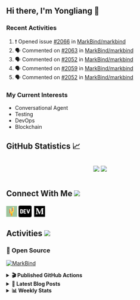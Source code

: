 ## Hi there, I'm Yongliang 👋

### Recent Activities

<!--START_SECTION:activity-->
1. ❗️ Opened issue [#2066](https://github.com/MarkBind/markbind/issues/2066) in [MarkBind/markbind](https://github.com/MarkBind/markbind)
2. 🗣 Commented on [#2063](https://github.com/MarkBind/markbind/issues/2063) in [MarkBind/markbind](https://github.com/MarkBind/markbind)
3. 🗣 Commented on [#2052](https://github.com/MarkBind/markbind/issues/2052) in [MarkBind/markbind](https://github.com/MarkBind/markbind)
4. 🗣 Commented on [#2059](https://github.com/MarkBind/markbind/issues/2059) in [MarkBind/markbind](https://github.com/MarkBind/markbind)
5. 🗣 Commented on [#2052](https://github.com/MarkBind/markbind/issues/2052) in [MarkBind/markbind](https://github.com/MarkBind/markbind)
<!--END_SECTION:activity-->

### My Current Interests

- Conversational Agent
- Testing
- DevOps
- Blockchain

## GitHub Statistics :chart_with_upwards_trend:
<div align="center">
<div style="display: flex; align-items: center; justify-content: center;">

[![](https://github-readme-stats-tlylt.vercel.app/api?username=tlylt&show_icons=true&theme=tokyonight&hide_border=true&locale=en)](https://github.com/tlylt)
[![](https://github-readme-streak-stats.herokuapp.com/?user=tlylt&theme=tokyonight&hide_border=true)](https://github.com/tlylt)
</div>
</div>

## Connect With Me <img src="https://media.giphy.com/media/2wh5K5yE3ulp3xgYcG/giphy-downsized.gif" width="30">

<a href="https://www.yongliangliu.com/" target="_blank"><img align="center" src="static/site-icon.png" alt="yongliangliu.com" height="29" width="29" /></a>
<a href="https://dev.to/tlylt" target="_blank"><img align="center" src="static/dev-badge.svg" alt="dev.to/tlylt" height="35" width="35" /></a>
<a href="https://tlylt.medium.com" target="_blank"><img align="center" src="static/medium.png" alt="tlylt.medium.com" height="35" width="35" /></a>

## Activities <img src="https://media.giphy.com/media/WUlplcMpOCEmTGBtBW/giphy.gif" width="30">

### 🔭 Open Source

[![MarkBind](https://github-readme-stats-tlylt.vercel.app/api/pin/?username=markbind&repo=markbind)](https://github.com/MarkBind/markbind)

<details>
<summary> <b>🎬 Published GitHub Actions </b> </summary>

[![install-graphviz](https://github-readme-stats-tlylt.vercel.app/api/pin/?username=tlylt&repo=install-graphviz)](https://github.com/tlylt/install-graphviz)

[![reposense-action](https://github-readme-stats-tlylt.vercel.app/api/pin/?username=tlylt&repo=reposense-action)](https://github.com/tlylt/reposense-action)

[![markbin-action](https://github-readme-stats-tlylt.vercel.app/api/pin/?username=markbind&repo=markbind-action)](https://github.com/MarkBind/markbind-action)

</details>

<details>
<summary> <b>📕 Latest Blog Posts</b> </summary>

<!-- BLOG-POST-LIST:START -->
- [My Journey into Open Source](https://www.yongliangliu.com/blog/my-journey-into-open-source/)
- [Resources for Orbital CP2106 Independent Software Development Project](https://www.yongliangliu.com/blog/orbital-prep/)
- [A Brief Description of Ransomware Attacks](https://www.yongliangliu.com/blog/ransomware-essay/)
- [End of University Year 3 Sem 1](https://www.yongliangliu.com/blog/end-of-year-3-sem-1/)
- [Repository Pattern, Revisited](https://www.yongliangliu.com/blog/repository-pattern-revisited/)
<!-- BLOG-POST-LIST:END -->

</details>

<details>
<summary> <b>📊 Weekly Stats</b> </summary>

<!--START_SECTION:waka-->
![Code Time](http://img.shields.io/badge/Code%20Time-667%20hrs%2016%20mins-blue)

**🐱 My GitHub Data** 

> 🏆 14 Contributions in the Year 2023
 > 
> 📦 332.4 kB Used in GitHub's Storage 
 > 
> 🚫 Not Opted to Hire
 > 
> 📜 140 Public Repositories 
 > 
> 🔑 25 Private Repositories  
 > 
**I'm an Early 🐤** 

```text
🌞 Morning    329 commits    ███████░░░░░░░░░░░░░░░░░░   30.29% 
🌆 Daytime    258 commits    ██████░░░░░░░░░░░░░░░░░░░   23.76% 
🌃 Evening    417 commits    █████████░░░░░░░░░░░░░░░░   38.4% 
🌙 Night      82 commits     ██░░░░░░░░░░░░░░░░░░░░░░░   7.55%

```
📅 **I'm Most Productive on Friday** 

```text
Monday       148 commits    ███░░░░░░░░░░░░░░░░░░░░░░   13.63% 
Tuesday      86 commits     ██░░░░░░░░░░░░░░░░░░░░░░░   7.92% 
Wednesday    163 commits    ███░░░░░░░░░░░░░░░░░░░░░░   15.01% 
Thursday     163 commits    ███░░░░░░░░░░░░░░░░░░░░░░   15.01% 
Friday       237 commits    █████░░░░░░░░░░░░░░░░░░░░   21.82% 
Saturday     155 commits    ███░░░░░░░░░░░░░░░░░░░░░░   14.27% 
Sunday       134 commits    ███░░░░░░░░░░░░░░░░░░░░░░   12.34%

```


📊 **This Week I Spent My Time On** 

```text
⌚︎ Time Zone: Asia/Singapore

💬 Programming Languages: 
Markdown                 14 hrs 59 mins      ███████████████░░░░░░░░░░   61.17% 
TypeScript               5 hrs 16 mins       █████░░░░░░░░░░░░░░░░░░░░   21.54% 
JavaScript               3 hrs 23 mins       ███░░░░░░░░░░░░░░░░░░░░░░   13.84% 
JSON                     39 mins             ░░░░░░░░░░░░░░░░░░░░░░░░░   2.68% 
Other                    8 mins              ░░░░░░░░░░░░░░░░░░░░░░░░░   0.6%

```


 Last Updated on 04/01/2023 00:35:21 UTC
<!--END_SECTION:waka-->

</details>
